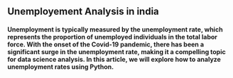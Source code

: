 ## Unemployement Analysis in india
#### Unemployment is typically measured by the unemployment rate, which represents the proportion of unemployed individuals in the total labor force. With the onset of the Covid-19 pandemic, there has been a significant surge in the unemployment rate, making it a compelling topic for data science analysis. In this article, we will explore how to analyze unemployment rates using Python.